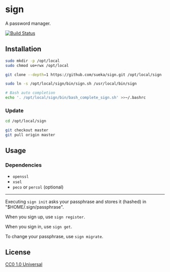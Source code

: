 # sign

A password manager.

[![Build Status](https://travis-ci.org/sueka/sign.svg?branch=master)](https://travis-ci.org/sueka/sign)

## Installation

``` sh
sudo mkdir -p /opt/local
sudo chmod uo+rwx /opt/local

git clone --depth=1 https://github.com/sueka/sign.git /opt/local/sign

sudo ln -s /opt/local/sign/bin/sign.sh /usr/local/bin/sign

# Bash auto completion
echo '. /opt/local/sign/bin/bash_complete_sign.sh' >>~/.bashrc
```

### Update

``` sh
cd /opt/local/sign

git checkout master
git pull origin master
```

## Usage

### Dependencies

- `openssl`
- `xsel`
- `peco` or `percol` (optional)

---

Executing `sign init` asks your passphrase and stores it (hashed) in "$HOME/.sign/passphrase".

When you sign up, use `sign register`.

When you sign in, use `sign get`.

To change your passphrase, use `sign migrate`.

## License

[CC0 1.0 Universal](./LICENSE.txt)
